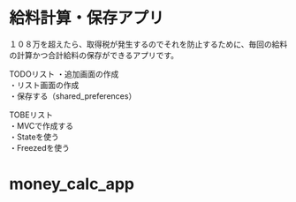 # 給料計算・保存アプリ

１０８万を超えたら、取得税が発生するのでそれを防止するために、毎回の給料の計算かつ合計給料の保存ができるアプリです。

TODOリスト
・追加画面の作成  
・リスト画面の作成  
・保存する（shared_preferences）  
  
TOBEリスト  
・MVCで作成する  
・Stateを使う  
・Freezedを使う  

# money_calc_app
